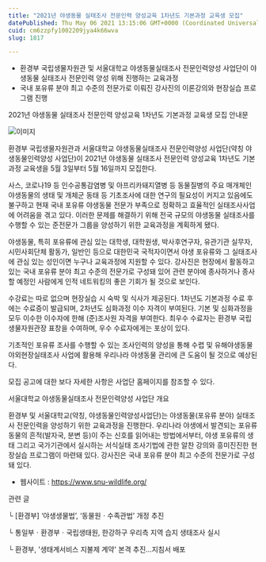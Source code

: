 ```yaml
---
title: "2021년 야생동물 실태조사 전문인력 양성교육 1차년도 기본과정 교육생 모집"
datePublished: Thu May 06 2021 13:15:06 GMT+0000 (Coordinated Universal Time)
cuid: cm6zzpfy1002209jya4k66wva
slug: 1817

---
```



- 환경부 국립생물자원관 및 서울대학교 야생동물실태조사 전문인력양성 사업단이 야생동물 실태조사 전문인력 양성 위해 진행하는 교육과정
- 국내 포유류 분야 최고 수준의 전문가로 이뤄진 강사진의 이론강의와 현장실습 프로그램 진행

2021년 야생동물 실태조사 전문인력 양성교육 1차년도 기본과정 교육생 모집 안내문

![이미지](https://cdn.hashnode.com/res/hashnode/image/upload/v1739248592193/a405206c-f2df-4252-93c6-15c7745ad567.jpeg)

환경부 국립생물자원관과 서울대학교 야생동물실태조사 전문인력양성 사업단(약칭 야생동물인력양성 사업단)이 2021년 야생동물 실태조사 전문인력 양성교육 1차년도 기본과정 교육생을 5월 3일부터 5월 16일까지 모집한다.

사스, 코로나19 등 인수공통감염병 및 아프리카돼지열병 등 동물질병의 주요 매개체인 야생동물의 생태 및 개체군 동태 등 기초조사에 대한 연구의 필요성이 커지고 있음에도 불구하고 현재 국내 포유류 야생동물 전문가 부족으로 정확하고 효율적인 실태조사사업에 어려움을 겪고 있다. 이러한 문제를 해결하기 위해 전국 규모의 야생동물 실태조사를 수행할 수 있는 준전문가 그룹을 양성하기 위한 교육과정을 계획하게 됐다.

야생동물, 특히 포유류에 관심 있는 대학생, 대학원생, 박사후연구자, 유관기관 실무자, 시민사회단체 활동가, 일반인 등으로 대한민국 국적자이면서 야생 포유류와 그 실태조사에 관심 있는 성인이면 누구나 교육과정에 지원할 수 있다. 강사진은 현장에서 활동하고 있는 국내 포유류 분야 최고 수준의 전문가로 구성돼 있어 관련 분야에 종사하거나 종사할 예정인 사람에게 인적 네트워킹의 좋은 기회가 될 것으로 보인다.

수강료는 따로 없으며 현장실습 시 숙박 및 식사가 제공된다. 1차년도 기본과정 수료 후에는 수료증이 발급되며, 2차년도 심화과정 이수 자격이 부여된다. 기본 및 심화과정을 모두 이수한 이수자에 한해 (준)조사원 자격을 부여한다. 최우수 수료자는 환경부 국립생물자원관장 표창을 수여하며, 우수 수료자에게는 포상이 있다.

기초적인 포유류 조사를 수행할 수 있는 조사인력의 양성을 통해 수렵 및 유해야생동물 야외현장실태조사 사업에 활용해 우리나라 야생동물 관리에 큰 도움이 될 것으로 예상된다.

모집 공고에 대한 보다 자세한 사항은 사업단 홈페이지를 참조할 수 있다.

서울대학교 야생동물실태조사 전문인력양성 사업단 개요

환경부 및 서울대학교(약칭, 야생동물인력양성사업단)는 야생동물(포유류 분야) 실태조사 전문인력을 양성하기 위한 교육과정을 진행한다. 우리나라 야생에서 발견되는 포유류 동물의 흔적(발자국, 분변 등)이 주는 신호를 읽어내는 방법에서부터, 야생 포유류의 생태 그리고 국가기관에서 실시하는 서식실태 조사기법에 관한 알찬 강의와 흥미진진한 현장실습 프로그램이 마련돼 있다. 강사진은 국내 포유류 분야 최고 수준의 전문가로 구성돼 있다.

- 웹사이트 : https://www.snu-wildlife.org/

관련 글

└ [환경부] ‘야생생물법’, ‘동물원ㆍ수족관법’ 개정 추진

└ 통일부ㆍ환경부ㆍ국립생태원, 한강하구 우리측 지역 습지 생태조사 실시

└ 환경부, '생태계서비스 지불제 계약' 본격 추진…지침서 배포